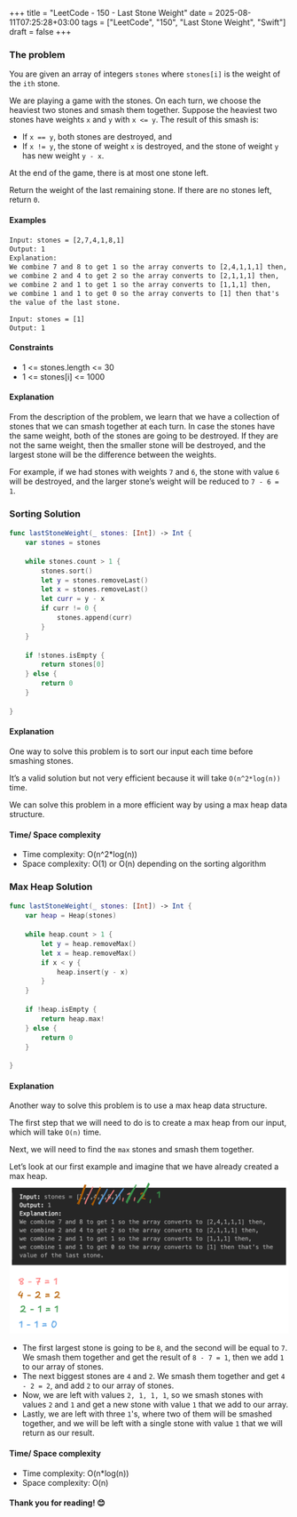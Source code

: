 +++
title = "LeetCode - 150 - Last Stone Weight"
date = 2025-08-11T07:25:28+03:00
tags = ["LeetCode", "150", "Last Stone Weight", "Swift"]
draft = false
+++

### The problem

You are given an array of integers `stones` where `stones[i]` is the weight of the `ith` stone.

We are playing a game with the stones. On each turn, we choose the heaviest two stones and smash them together. Suppose the heaviest two stones have weights `x` and `y` with `x <= y`. The result of this smash is:

* If `x == y`, both stones are destroyed, and
* If `x != y`, the stone of weight `x` is destroyed, and the stone of weight `y` has new weight `y - x`.

At the end of the game, there is at most one stone left.

Return the weight of the last remaining stone. If there are no stones left, return `0`.

#### Examples

```
Input: stones = [2,7,4,1,8,1]
Output: 1
Explanation: 
We combine 7 and 8 to get 1 so the array converts to [2,4,1,1,1] then,
we combine 2 and 4 to get 2 so the array converts to [2,1,1,1] then,
we combine 2 and 1 to get 1 so the array converts to [1,1,1] then,
we combine 1 and 1 to get 0 so the array converts to [1] then that's the value of the last stone.
```

```
Input: stones = [1]
Output: 1
```

#### Constraints

* 1 <= stones.length <= 30
* 1 <= stones\[i] <= 1000

#### Explanation

From the description of the problem, we learn that we have a collection of stones that we can smash together at each turn.
In case the stones have the same weight, both of the stones are going to be destroyed. If they are not the same weight, then the smaller stone will be destroyed, and the largest stone will be the difference between the weights.

For example, if we had stones with weights `7` and `6`, the stone with value `6` will be destroyed, and the larger stone’s weight will be reduced to `7 - 6 = 1`.

### Sorting Solution

```swift
func lastStoneWeight(_ stones: [Int]) -> Int {
    var stones = stones

    while stones.count > 1 {
        stones.sort()
        let y = stones.removeLast()
        let x = stones.removeLast()
        let curr = y - x
        if curr != 0 {
            stones.append(curr)
        }
    }

    if !stones.isEmpty {
        return stones[0]
    } else {
        return 0
    }

}
```

#### Explanation

One way to solve this problem is to sort our input each time before smashing stones.

It’s a valid solution but not very efficient because it will take `O(n^2*log(n))` time.

We can solve this problem in a more efficient way by using a max heap data structure.

#### Time/ Space complexity

* Time complexity: O(n^2\*log(n))
* Space complexity: O(1) or O(n) depending on the sorting algorithm

### Max Heap Solution

```swift
func lastStoneWeight(_ stones: [Int]) -> Int {
    var heap = Heap(stones)

    while heap.count > 1 {
        let y = heap.removeMax()
        let x = heap.removeMax()
        if x < y {
            heap.insert(y - x)
        }
    }

    if !heap.isEmpty {
        return heap.max!
    } else {
        return 0
    }

}
```

#### Explanation

Another way to solve this problem is to use a max heap data structure.

The first step that we will need to do is to create a max heap from our input, which will take `O(n)` time.

Next, we will need to find the `max` stones and smash them together.

Let’s look at our first example and imagine that we have already created a max heap.
![alt image](images/1046.png#center)

* The first largest stone is going to be `8`, and the second will be equal to `7`. We smash them together and get the result of `8 - 7 = 1`, then we add `1` to our array of stones.
* The next biggest stones are `4` and `2`. We smash them together and get `4 - 2 = 2`, and add `2` to our array of stones.
* Now, we are left with values `2, 1, 1, 1`, so we smash stones with values `2` and `1` and get a new stone with value `1` that we add to our array.
* Lastly, we are left with three `1`'s, where two of them will be smashed together, and we will be left with a single stone with value `1` that we will return as our result.

#### Time/ Space complexity

* Time complexity: O(n\*log(n))
* Space complexity: O(n)

#### Thank you for reading! 😊

